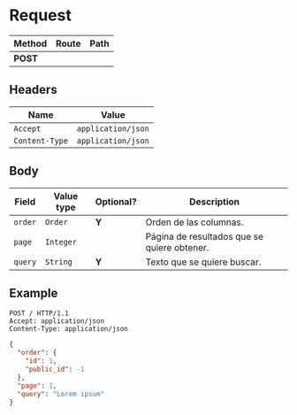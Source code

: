 # Request

| Method | Route | Path |
|---|---|---|
| **POST** | | |

## Headers

| Name | Value |
|---|---|
| `Accept` | `application/json` |
| `Content-Type` | `application/json` |

## Body

| Field | Value type | Optional? | Description |
|---|---|---|---|
| `order` | `Order` | **Y** | Orden de las columnas. |
| `page` | `Integer` | | Página de resultados que se quiere obtener. |
| `query` | `String` | **Y** | Texto que se quiere buscar. |

## Example

```
POST / HTTP/1.1
Accept: application/json
Content-Type: application/json
```

```json
{
  "order": {
    "id": 1,
    "public_id": -1
  },
  "page": 1,
  "query": "Lorem ipsum"
}
```
